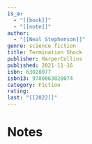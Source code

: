 ```yaml
---
is_a:
  - "[[book]]"
  - "[[note]]"
author:
  - "[[Neal Stephenson]]"
genre: science fiction
title: Termination Shock
publisher: HarperCollins
published: 2021-11-16
isbn: 63028077
isbn13: 9780063028074
category: Fiction
rating: 
last: "[[2022]]"
---
```

# Notes
